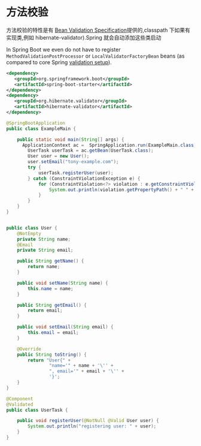 # 方法校验

方法校验的特性是有 [Bean Validation Specification](https://www.logicbig.com/tutorials/java-ee-tutorial/bean-validation.html)提供的,classpath 下如果有实现类,例如 hibernate-validator).Spring 就会自动添加这些类启动

In Spring Boot we even do not have to register `MethodValidationPostProcessor` or `LocalValidatorFactoryBean` beans (as compared to core Spring [validation setup](https://www.logicbig.com/tutorials/spring-framework/spring-core/method-validation.html)).

```xml
<dependency>
   <groupId>org.springframework.boot</groupId>
   <artifactId>spring-boot-starter</artifactId>
</dependency>
<dependency>
   <groupId>org.hibernate.validator</groupId>
   <artifactId>hibernate-validator</artifactId>
</dependency>
```



```java
@SpringBootApplication
public class ExampleMain {

    public static void main(String[] args) {
      ApplicationContext ac =  SpringApplication.run(ExampleMain.class);
        UserTask userTask = ac.getBean(UserTask.class);
        User user = new User();
        user.setEmail("tony-example.com");
        try {
            userTask.registerUser(user);
        } catch (ConstraintViolationException e) {
            for (ConstraintViolation<?> violation : e.getConstraintViolations()) {
                System.out.println(violation.getPropertyPath() + " " + violation.getMessage());
            }
        }
    }
}
```

```java

public class User {
    @NotEmpty
    private String name;
    @Email
    private String email;

    public String getName() {
        return name;
    }

    public void setName(String name) {
        this.name = name;
    }

    public String getEmail() {
        return email;
    }

    public void setEmail(String email) {
        this.email = email;
    }

    @Override
    public String toString() {
        return "User{" +
                "name='" + name + '\'' +
                ", email='" + email + '\'' +
                '}';
    }
}
```

```java
@Component
@Validated
public class UserTask {

    public void registerUser(@NotNull @Valid User user) {
        System.out.println("registering user: " + user);
    }
}
```

